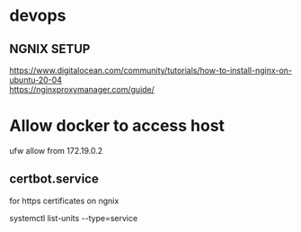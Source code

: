 # devops


## NGNIX SETUP

https://www.digitalocean.com/community/tutorials/how-to-install-nginx-on-ubuntu-20-04  
https://nginxproxymanager.com/guide/


# Allow docker to access host 
ufw allow from 172.19.0.2

## certbot.service
 for https certificates on ngnix
 
 systemctl list-units --type=service
